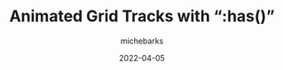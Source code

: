 ---
author: michebarks
date: 2022-04-05
draft: true
publisher: cssinreallife
tags:
  - css
  - layout
  - selectors
target_url: https://css-irl.info/animated-grid-tracks-with-has/
title: Animated Grid Tracks with “:has()”
---